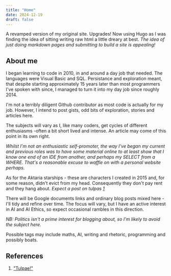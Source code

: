 ```yaml
---
title: "Home"
date: 2024-12-19
draft: false
---
```


A revamped version of my original site. Upgrades! Now using Hugo as I was finding the idea of sitting writing raw html a little dreary at best. *The idea of just doing markdown pages and submitting to build a site is appealing!*

## About me

 I began learning to code in 2010, in and around a day job that needed. The languages were Visual Basic and SQL. Persistance and exploration meant, that despite starting approximately 15 years later than most programmers I've spoken with since, I managed to turn it into my day job since roughly 2014.

I'm not a terribly diligent Github contributor as most code is actually for my job. However, I intend to post gists, odd bits of exploration, stories and articles here.

The subjects will vary as I, like many coders, get cycles of different enthusiasms -often a bit short lived and intense. An article may come of this point in its own right.

*Whilst I'm not an enthusiastic self-promoter, the way I've began my current and previous roles was to have some material online to at least show that I know one end of an IDE from another, and perhaps my SELECT from a WHERE. That's a reasonable excuse to waffle on with a personal website perhaps.*

As for the Aktaria starships - these are characters I created in 2015 and, for some reason, didn't evict from my head. Consequently they don't pay rent and they hang about. *Expect a post on tulpas [1]*

There will be Google documents links and ordinary blog posts mixed here - I'll tidy and refine over time.
The focus will vary, but I have an active interest in AI and AI Ethics, so expect occasional rambles in this direction.

*NB: Politics isn't a prime interest for blogging about, so I'm likely to avoid the subject here.*

Possible tags may include maths, AI, writing and rhetoric, programming and possibly boats.

## **References**

1. ["Tulpae!"][1]

[1]: https://soulfiremage.github.io/posts/tulpaepersonae/ "Tulpae!"

